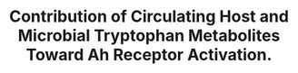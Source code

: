 ---
authors: Morgan EW, Dong F, Annalora AJ, Murray IA, Wolfe T, Erickson R, Gowda K,
  Amin SG, Petersen KS, Kris-Etherton PM, Marcus CB, Walk ST, Patterson AD, Perdew
  GH
carousel: false
dccs:
- Metabolomics
doi: 10.1177/11786469231182510
featured: false
journal: 'International journal of tryptophan research : IJTR'
keywords: '["microbiome", "metabolomics", "indole", "Aryl hydrocarbon receptor", "tryptophan
  metabolism", "homeostasis", "kynurenine pathway"]'
landmark: false
layout: '@/layouts/Publication.astro'
page: '11786469231182510'
pmcid: PMC10334013
pmid: 37441265
title: Contribution of Circulating Host and Microbial Tryptophan Metabolites Toward
  Ah Receptor Activation.
volume: '16'
year: 2023
---